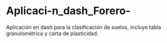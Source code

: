 # Aplicaci-n_dash_Forero-
Aplicación en dash para la clasificación de suelos, incluye tabla granulométrica y carta de plasticidad.
